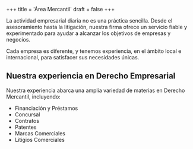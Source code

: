 +++
title = 'Área Mercantil'
draft = false
+++

La actividad empresarial diaria no es una práctica sencilla. Desde el asesoramiento hasta la litigación, nuestra firma ofrece un servicio fiable y experimentado para ayudar a alcanzar los objetivos de empresas y negocios.

Cada empresa es diferente, y tenemos experiencia, en el ámbito local e internacional, para satisfacer sus necesidades únicas.

## Nuestra experiencia en Derecho Empresarial

Nuestra experiencia abarca una amplia variedad de materias en Derecho Mercantil, incluyendo:

* Financiación y Préstamos
* Concursal
* Contratos
* Patentes
* Marcas Comerciales
* Litigios Comerciales
  